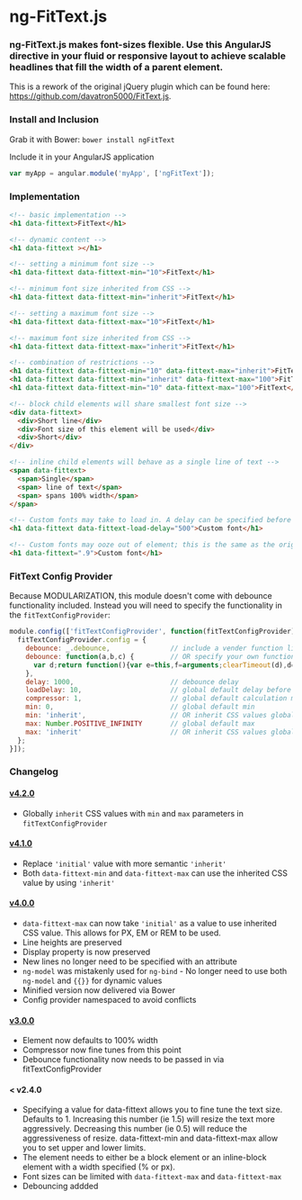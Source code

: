 # ng-FitText.js

### ng-FitText.js makes font-sizes flexible. Use this AngularJS directive in your fluid or responsive layout to achieve scalable headlines that fill the width of a parent element.

This is a rework of the original jQuery plugin which can be found here: https://github.com/davatron5000/FitText.js.

### Install and Inclusion

Grab it with Bower: `bower install ngFitText`

Include it in your AngularJS application

```javascript
var myApp = angular.module('myApp', ['ngFitText']);
```

### Implementation

```html
<!-- basic implementation -->
<h1 data-fittext>FitText</h1>

<!-- dynamic content -->
<h1 data-fittext ></h1>

<!-- setting a minimum font size -->
<h1 data-fittext data-fittext-min="10">FitText</h1>

<!-- minimum font size inherited from CSS -->
<h1 data-fittext data-fittext-min="inherit">FitText</h1>

<!-- setting a maximum font size -->
<h1 data-fittext data-fittext-max="10">FitText</h1>

<!-- maximum font size inherited from CSS -->
<h1 data-fittext data-fittext-max="inherit">FitText</h1>

<!-- combination of restrictions -->
<h1 data-fittext data-fittext-min="10" data-fittext-max="inherit">FitText</h1>
<h1 data-fittext data-fittext-min="inherit" data-fittext-max="100">FitText</h1>
<h1 data-fittext data-fittext-min="10" data-fittext-max="100">FitText</h1>

<!-- block child elements will share smallest font size -->
<div data-fittext>
  <div>Short line</div>
  <div>Font size of this element will be used</div>
  <div>Short</div>
</div>

<!-- inline child elements will behave as a single line of text -->
<span data-fittext>
  <span>Single</span>
  <span> line of text</span>
  <span> spans 100% width</span>
</span>

<!-- Custom fonts may take to load in. A delay can be specified before size is initially calculated -->
<h1 data-fittext data-fittext-load-delay="500">Custom font</h1>

<!-- Custom fonts may ooze out of element; this is the same as the original compressor attr -->
<h1 data-fittext=".9">Custom font</h1>
```

### FitText Config Provider

Because MODULARIZATION, this module doesn't come with debounce functionality included. Instead you will need to specify the functionality in the `fitTextConfigProvider`:

```javascript
module.config(['fitTextConfigProvider', function(fitTextConfigProvider) {
  fitTextConfigProvider.config = {
    debounce: _.debounce,               // include a vender function like underscore or lodash
    debounce: function(a,b,c) {         // OR specify your own function
      var d;return function(){var e=this,f=arguments;clearTimeout(d),d=setTimeout(function(){d=null,c||a.apply(e,f)},b),c&&!d&&a.apply(e,f)}
    },
    delay: 1000,                        // debounce delay
    loadDelay: 10,                      // global default delay before initial calculation
    compressor: 1,                      // global default calculation multiplier
    min: 0,                             // global default min
    min: 'inherit',                     // OR inherit CSS values globally
    max: Number.POSITIVE_INFINITY       // global default max
    max: 'inherit'                      // OR inherit CSS values globally
  };
}]);
```

### Changelog

#### [v4.2.0](https://github.com/patrickmarabeas/ng-FitText.js/releases/tag/v4.2.0)
+ Globally `inherit` CSS values with `min` and `max` parameters in `fitTextConfigProvider`


#### [v4.1.0](https://github.com/patrickmarabeas/ng-FitText.js/releases/tag/v4.1.0)
+ Replace `'initial'` value with more semantic `'inherit'`
+ Both `data-fittext-min` and `data-fittext-max` can use the inherited CSS value by using `'inherit'`

#### [v4.0.0](https://github.com/patrickmarabeas/ng-FitText.js/releases/tag/v4.0.0)
+ `data-fittext-max` can now take `'initial'` as a value to use inherited CSS value. This allows for PX, EM or REM to be used.
+ Line heights are preserved
+ Display property is now preserved
+ New lines no longer need to be specified with an attribute
+ `ng-model` was mistakenly used for `ng-bind` - No longer need to use both `ng-model` and `{{}}` for dynamic values
+ Minified version now delivered via Bower
+ Config provider namespaced to avoid conflicts

#### [v3.0.0](https://github.com/patrickmarabeas/ng-FitText.js/releases/tag/v3.0.0)
+ Element now defaults to 100% width
+ Compressor now fine tunes from this point
+ Debounce functionality now needs to be passed in via fitTextConfigProvider

#### < v2.4.0
+ Specifying a value for data-fittext allows you to fine tune the text size. Defaults to 1. Increasing this number (ie 1.5) will resize the text more aggressively. Decreasing this number (ie 0.5) will reduce the aggressiveness of resize. data-fittext-min and data-fittext-max allow you to set upper and lower limits.
+ The element needs to either be a block element or an inline-block element with a width specified (% or px).
+ Font sizes can be limited with `data-fittext-max` and `data-fittext-max`
+ Debouncing addded
